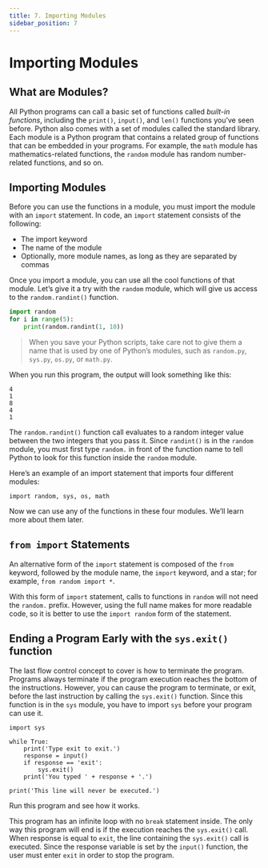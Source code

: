 ```yaml
---
title: 7. Importing Modules
sidebar_position: 7
---
```


# Importing Modules

## What are Modules?

All Python programs can call a basic set of functions called *built-in functions*, including the `print()`, `input()`, and `len()` functions you’ve seen before. Python also comes with a set of modules called the standard library. Each module is a Python program that contains a related group of functions that can be embedded in your programs. For example, the `math` module has mathematics-related functions, the `random` module has random number-related functions, and so on.

## Importing Modules

Before you can use the functions in a module, you must import the module with an `import` statement. In code, an `import` statement consists of the following:

- The import keyword
- The name of the module
- Optionally, more module names, as long as they are separated by commas

Once you import a module, you can use all the cool functions of that module. Let’s give it a try with the `random` module, which will give us access to the `random.randint()` function.

```python
import random
for i in range(5):
    print(random.randint(1, 10))
```

> When you save your Python scripts, take care not to give them a name that is used by one of Python’s modules, such as `random.py`, `sys.py`, `os.py`, or `math.py`.

When you run this program, the output will look something like this:

```
4
1
8
4
1
```

The `random.randint()` function call evaluates to a random integer value between the two integers that you pass it. Since `randint()` is in the `random` module, you must first type `random.` in front of the function name to tell Python to look for this function inside the `random` module.

Here’s an example of an import statement that imports four different modules:

```
import random, sys, os, math
```

Now we can use any of the functions in these four modules. We’ll learn more about them later.

## `from import` Statements

An alternative form of the `import` statement is composed of the `from` keyword, followed by the module name, the `import` keyword, and a star; for example, `from random import *`.

With this form of `import` statement, calls to functions in `random` will not need the `random.` prefix. However, using the full name makes for more readable code, so it is better to use the `import random` form of the statement.

## Ending a Program Early with the `sys.exit()` function

The last flow control concept to cover is how to terminate the program. Programs always terminate if the program execution reaches the bottom of the instructions. However, you can cause the program to terminate, or exit, before the last instruction by calling the `sys.exit()` function. Since this function is in the `sys` module, you have to import `sys` before your program can use it.

```
import sys

while True:
    print('Type exit to exit.')
    response = input()
    if response == 'exit':
        sys.exit()
    print('You typed ' + response + '.')

print('This line will never be executed.')
```

Run this program and see how it works.

This program has an infinite loop with no `break` statement inside. The only way this program will end is if the execution reaches the `sys.exit()` call. When response is equal to `exit`, the line containing the `sys.exit()` call is executed. Since the response variable is set by the `input()` function, the user must enter `exit` in order to stop the program.